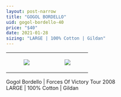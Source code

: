 ```yaml
---
layout: post-narrow
title: "GOGOL BORDELLO"
uid: gogol-bordello-40
price: "$40"
date: 2021-01-28
sizing: "LARGE | 100% Cotton | Gildan"
---
```




<table style="width:100%;"><tr><td style="vertical-align:top;">
      <figure class="tmblr-full" data-orig-height="2048" data-orig-width="1365" data-orig-src="https://concertshirts.netlify.app/shirts/0377/0377-01.jpg"><img src="https://64.media.tumblr.com/b00eb59f12d675e99ddbbc57a3202251/9edbda9283989e84-4d/s540x810/53531f9f3d344a193248893db56a2d10c091d2d2.jpg" data-orig-height="2048" data-orig-width="1365" data-orig-src="https://concertshirts.netlify.app/shirts/0377/0377-01.jpg"/></figure></td>
    <td style="vertical-align:top;">
      <figure class="tmblr-full" data-orig-height="2048" data-orig-width="1365" data-orig-src="https://concertshirts.netlify.app/shirts/0377/0377-02.jpg"><img src="https://64.media.tumblr.com/f92bdb46e902c4165551dc82a1510ca8/9edbda9283989e84-7d/s540x810/e13845bb91048a2713af87533a9049912fda09cf.jpg" data-orig-height="2048" data-orig-width="1365" data-orig-src="https://concertshirts.netlify.app/shirts/0377/0377-02.jpg"/></figure></td>
  </tr></table><p>
  Gogol Bordello | Forces Of Victory Tour 2008<br/>LARGE | 100% Cotton | Gildan
</p>
